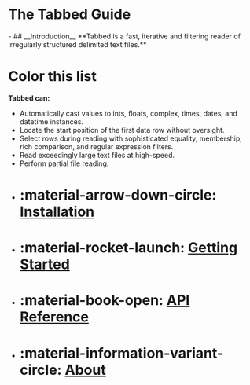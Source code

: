 # The Tabbed Guide

<div class="grid cards" markdown>
- ## __Introduction__  
**Tabbed is a fast, iterative and filtering reader of irregularly structured
delimited text files.**
</div>

# Color this list
**Tabbed can:**

- Automatically cast values to ints, floats, complex, times, dates, and datetime
  instances.
- Locate the start position of the first data row without oversight.
- Select rows during reading with sophisticated equality, membership, rich
  comparison, and regular expression filters.
- Read exceedingly large text files at high-speed.
- Perform partial file reading.

<div class="grid cards" markdown>

- # :material-arrow-down-circle: [Installation](#)
- # :material-rocket-launch: [Getting Started](#)
- # :material-book-open: [API Reference](#)
- # :material-information-variant-circle: [About](#)

</div>
